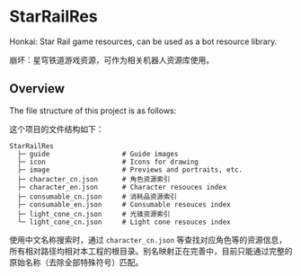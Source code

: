# StarRailRes

Honkai: Star Rail game resources, can be used as a bot resource library.

崩坏：星穹铁道游戏资源，可作为相关机器人资源库使用。

## Overview

The file structure of this project is as follows:

这个项目的文件结构如下：

```text
StarRailRes
  ├─ guide                  # Guide images
  ├─ icon                   # Icons for drawing
  ├─ image                  # Previews and portraits, etc.
  ├─ character_cn.json      # 角色资源索引
  ├─ character_en.json      # Character resouces index
  ├─ consumable_cn.json     # 消耗品资源索引
  ├─ consumable_en.json     # Consumable resouces index
  ├─ light_cone_cn.json     # 光锥资源索引
  └─ light_cone_cn.json     # Light cone resouces index
```

使用中文名称搜索时，通过 `character_cn.json` 等查找对应角色等的资源信息，所有相对路径均相对本工程的根目录。别名映射正在完善中，目前只能通过完整的原始名称（去除全部特殊符号）匹配。
